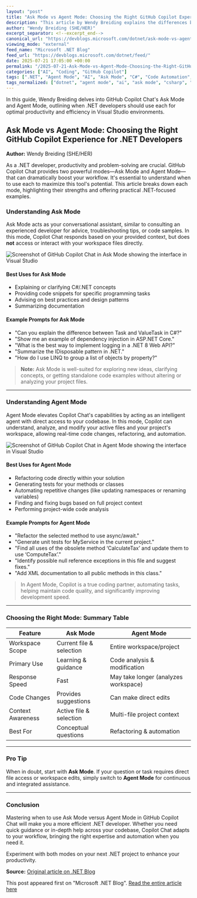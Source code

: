 ```yaml
---
layout: "post"
title: "Ask Mode vs Agent Mode: Choosing the Right GitHub Copilot Experience for .NET Developers"
description: "This article by Wendy Breiding explains the differences between Ask Mode and Agent Mode in GitHub Copilot Chat, providing .NET-specific guidance on when and how to leverage each mode for effective productivity, code assistance, refactoring, and project navigation within Visual Studio and Visual Studio Code."
author: "Wendy Breiding (SHE/HER)"
excerpt_separator: <!--excerpt_end-->
canonical_url: "https://devblogs.microsoft.com/dotnet/ask-mode-vs-agent-mode/"
viewing_mode: "external"
feed_name: "Microsoft .NET Blog"
feed_url: "https://devblogs.microsoft.com/dotnet/feed/"
date: 2025-07-21 17:05:00 +00:00
permalink: "/2025-07-21-Ask-Mode-vs-Agent-Mode-Choosing-the-Right-GitHub-Copilot-Experience-for-NET-Developers.html"
categories: ["AI", "Coding", "GitHub Copilot"]
tags: [".NET", "Agent Mode", "AI", "Ask Mode", "C#", "Code Automation", "Code Refactoring", "Coding", "Copilot", "Copilot Chat", "Developer Productivity", "GitHub Copilot", "News", "Unit Testing", "VS", "VS Code"]
tags_normalized: ["dotnet", "agent mode", "ai", "ask mode", "csharp", "code automation", "code refactoring", "coding", "copilot", "copilot chat", "developer productivity", "github copilot", "news", "unit testing", "vs", "vs code"]
---
```


In this guide, Wendy Breiding delves into GitHub Copilot Chat's Ask Mode and Agent Mode, outlining when .NET developers should use each for optimal productivity and efficiency in Visual Studio environments.<!--excerpt_end-->

## Ask Mode vs Agent Mode: Choosing the Right GitHub Copilot Experience for .NET Developers

**Author:** Wendy Breiding (SHE/HER)

As a .NET developer, productivity and problem-solving are crucial. GitHub Copilot Chat provides two powerful modes—Ask Mode and Agent Mode—that can dramatically boost your workflow. It's essential to understand when to use each to maximize this tool's potential. This article breaks down each mode, highlighting their strengths and offering practical .NET-focused examples.

### Understanding Ask Mode

Ask Mode acts as your conversational assistant, similar to consulting an experienced developer for advice, troubleshooting tips, or code samples. In this mode, Copilot Chat responds based on your provided context, but does **not** access or interact with your workspace files directly.

![Screenshot of GitHub Copilot Chat in Ask Mode showing the interface in Visual Studio](https://devblogs.microsoft.com/dotnet/wp-content/uploads/sites/10/2025/07/askMode.png)

#### Best Uses for Ask Mode

- Explaining or clarifying C#/.NET concepts
- Providing code snippets for specific programming tasks
- Advising on best practices and design patterns
- Summarizing documentation

#### Example Prompts for Ask Mode

- "Can you explain the difference between Task and ValueTask in C#?"
- "Show me an example of dependency injection in ASP.NET Core."
- "What is the best way to implement logging in a .NET 8 Web API?"
- "Summarize the IDisposable pattern in .NET."
- "How do I use LINQ to group a list of objects by property?"

> **Note:** Ask Mode is well-suited for exploring new ideas, clarifying concepts, or getting standalone code examples without altering or analyzing your project files.

---

### Understanding Agent Mode

Agent Mode elevates Copilot Chat's capabilities by acting as an intelligent agent with direct access to your codebase. In this mode, Copilot can understand, analyze, and modify your active files and your project's workspace, allowing real-time code changes, refactoring, and automation.

![Screenshot of GitHub Copilot Chat in Agent Mode showing the interface in Visual Studio](https://devblogs.microsoft.com/dotnet/wp-content/uploads/sites/10/2025/07/agentMode.png)

#### Best Uses for Agent Mode

- Refactoring code directly within your solution
- Generating tests for your methods or classes
- Automating repetitive changes (like updating namespaces or renaming variables)
- Finding and fixing bugs based on full project context
- Performing project-wide code analysis

#### Example Prompts for Agent Mode

- "Refactor the selected method to use async/await."
- "Generate unit tests for MyService in the current project."
- "Find all uses of the obsolete method ‘CalculateTax’ and update them to use ‘ComputeTax’."
- "Identify possible null reference exceptions in this file and suggest fixes."
- "Add XML documentation to all public methods in this class."

> In Agent Mode, Copilot is a true coding partner, automating tasks, helping maintain code quality, and significantly improving development speed.

---

### Choosing the Right Mode: Summary Table

| Feature             | Ask Mode                     | Agent Mode                           |
|---------------------|------------------------------|--------------------------------------|
| Workspace Scope     | Current file & selection     | Entire workspace/project             |
| Primary Use         | Learning & guidance          | Code analysis & modification         |
| Response Speed      | Fast                         | May take longer (analyzes workspace) |
| Code Changes        | Provides suggestions         | Can make direct edits                |
| Context Awareness   | Active file & selection      | Multi-file project context           |
| Best For            | Conceptual questions         | Refactoring & automation             |

---

### Pro Tip

When in doubt, start with **Ask Mode**. If your question or task requires direct file access or workspace edits, simply switch to **Agent Mode** for continuous and integrated assistance.

---

### Conclusion

Mastering when to use Ask Mode versus Agent Mode in GitHub Copilot Chat will make you a more efficient .NET developer. Whether you need quick guidance or in-depth help across your codebase, Copilot Chat adapts to your workflow, bringing the right expertise and automation when you need it.

Experiment with both modes on your next .NET project to enhance your productivity.

**Source:** [Original article on .NET Blog](https://devblogs.microsoft.com/dotnet/ask-mode-vs-agent-mode/)

This post appeared first on "Microsoft .NET Blog". [Read the entire article here](https://devblogs.microsoft.com/dotnet/ask-mode-vs-agent-mode/)
